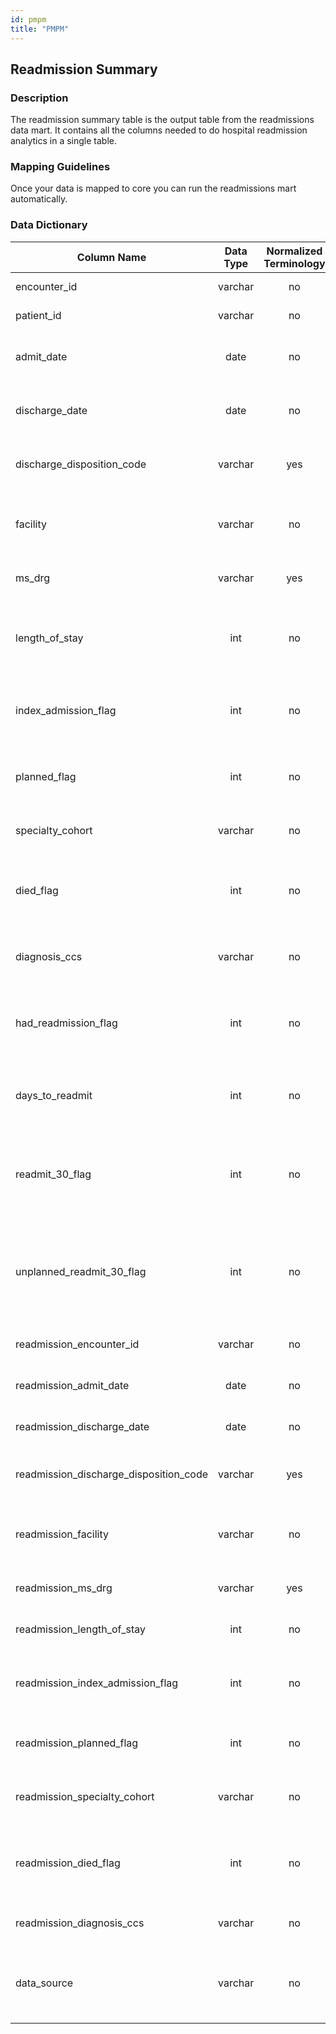 ```yaml
---
id: pmpm
title: "PMPM"
---
```

## Readmission Summary

### Description
The readmission summary table is the output table from the readmissions data mart.  It contains all the columns needed to do hospital readmission analytics in a single table.

### Mapping Guidelines
Once your data is mapped to core you can run the readmissions mart automatically.

### Data Dictionary
| Column Name | Data Type | Normalized Terminology | Description |
|---|:---:|:---:|---|
| encounter_id | varchar | no | Unique ID for the encounter. |
| patient_id | varchar | no | Unique ID for the patient. |
| admit_date | date | no | Date of admission for the index admission. |
| discharge_date | date | no | Date of discharge for the index admission. |
| discharge_disposition_code | varchar | yes | Discharge disposition for the index admission. |
| facility | varchar | no | Name of the facility (hospital) for the index admission. |
| ms_drg | varchar | yes | MS-DRG for the index admission. |
| length_of_stay | int | no | Length of stay (discharge minus admit date) for the index admission. |
| index_admission_flag | int | no | Flag indicating the admission qualified as an index admission. |
| planned_flag | int | no | Flag indicating the admission qualified as a planned admission. |
| specialty_cohort | varchar | no | The specialty cohort of the admission. |
| died_flag | int | no | Flag indicating whether the patient died during the index admission. |
| diagnosis_ccs | varchar | no | The CCS code corresponding to the admission. |
| had_readmission_flag | int | no | Flag indicating whether a readmission occurred for the index admission. |
| days_to_readmit | int | no | Number of days from index admission to readmission. |
| readmit_30_flag | int | no | Flag indicating whether the readmission was within 30 days of discharge of the index. |
| unplanned_readmit_30_flag | int | no | Flag indicating whether an unplanned readmission occurred within 30 days of the index admission. |
| readmission_encounter_id | varchar | no | Encounter ID for the readmission. |
| readmission_admit_date | date | no | Admit date for the readmission. |
| readmission_discharge_date | date | no | Discharge date for the readmission. |
| readmission_discharge_disposition_code | varchar | yes | Discharge disposition code for the readmission. |
| readmission_facility | varchar | no | The facility (hospital) where the readmission occurred. |
| readmission_ms_drg | varchar | yes | The MS-DRG for the readmission. |
| readmission_length_of_stay | int | no | The length of stay of the readmission. |
| readmission_index_admission_flag | int | no | Indicates whether the readmission was an index itself. |
| readmission_planned_flag | int | no | Indicates whether the readmission was planned. |
| readmission_specialty_cohort | varchar | no | The readmission's specialty cohort. |
| readmission_died_flag | int | no | Indicates whether the patient died in the hospital during the readmission. |
| readmission_diagnosis_ccs | varchar | no | Indicates the CCS for the readmission. |
| data_source | varchar | no | Indicates the name of the source dataset (e.g. Medicare Claims). |